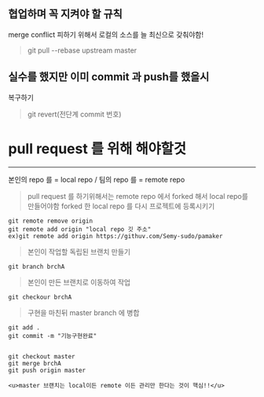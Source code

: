 협업하며 꼭 지켜야 할 규칙
--------------------------
merge conflict 피하기 위해서 로컬의 소스를 늘 최신으로 갖춰야함!
> git pull --rebase upstream master

실수를 했지만 이미 commit 과 push를 했을시
--------------------------

 복구하기
> git revert(전단계 commit 번호) 

# pull request 를 위해 해야할것
------------------------------

 본인의 repo 를 = local repo / 팀의 repo 를 = remote repo 
> pull request 를 하기위해서는 remote repo 에서 forked 해서 local repo를 만들어야함
> forked 한 local repo 를 다시 프로젝트에 등록시키기

``` 
git remote remove origin
git remote add origin "local repo 깃 주소"
ex)git remote add origin https://githuv.com/Semy-sudo/pamaker
```
> 본인이 작업할 독립된 브랜치 만들기
```
git branch brchA
```

> 본인이 만든 브랜치로 이동하여 작업
```
git checkour brchA
```

> 구현을 마친뒤 master branch 에 병합
```
git add .
git commit -m "기능구현완료"


git checkout master
git merge brchA
git push origin master
```

`<u>master 브랜치는 local이든 remote 이든 관리만 한다는 것이 핵심!!</u>`

